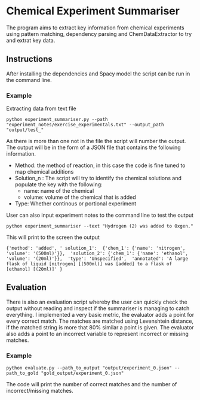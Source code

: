 # Chemical Experiment Summariser 

The program aims to extract key information from chemical experiments using pattern matching, dependency parsing and ChemDataExtractor to try and extrat key data. 

## Instructions 

After installing the dependencies and Spacy model the script can be run in the command line. 

### Example 

Extracting data from text file 

`python experiment_summariser.py --path "experiment_notes/exercise_experimentals.txt" --output_path "output/test_"`

As there is more than one not in the file the script will number the output. The output will be in the form of a JSON file that contains the following information. 

- Method: the method of reaction, in this case the code is fine tuned to map chemical additions 
- Solution_n : The script will try to identify the chemical solutions and populate the key with the following:
  - name: name of the chemical 
  - volume: volume of the chemical that is added 
- Type: Whether continous or portional experiment

User can also input experiment notes to the command line to test the output 

`python experiment_summariser --text "Hydrogen (2) was added to Oxgen."`

This will print to the screen the output 

`{'method': 'added', '
  solution_1': 
    {'chem_1': {'name': 'nitrogen', 'volume': '(500ml)'}}, 
  'solution_2': {'chem_1': {'name': 'ethanol', 'volume': '(20ml)'}}, 
 'type': 'Unspecified', 
 'annotated': 'A large flask of liquid [nitrogen] [(500ml)] was [added] to a flask of [ethanol] [(20ml)]'
 }`

## Evaluation 

There is also an evaluation script whereby the user can quickly check the output without reading and inspect if the summariser is managing to catch everything. I implemented a very basic metric, the evaluator adds a point for every correct match. The matches are matched using Levenshtein distance, if the matched string is more that 80% similar a point is given. The evaluator also adds a point to an incorrect variable to represent incorrect or missing matches. 

### Example 

`python evaluate.py --path_to_output "output/experiment_0.json" --path_to_gold "gold_output/experiment_0.json"`

The code will print the number of correct matches and the number of incorrect/missing matches. 

